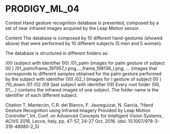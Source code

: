 # PRODIGY_ML_04
Context
Hand gesture recognition database is presented, composed by a set of near infrared images acquired by the Leap Motion sensor.

Content
The database is composed by 10 different hand-gestures (showed above) that were performed by 10 different subjects (5 men and 5 women).

The database is structured in different folders as:

/00 (subject with identifier 00)
/01_palm (images for palm gesture of subject 00 )
/01_palm/frame_197957_r.png,…,frame_198136_l.png, … (images that corresponds to different samples obtained for the palm gesture performed by the subject with identifier 00)
/02_l (images for l gesture of subject 00 )
/10_down
/01
/02
/09 (last subject with identifier 09)
Every root folder (00, 01,…) contains the infrared images of one subject. The folder name is the identifier of each different subject.

Citation
T. Mantecón, C.R. del Blanco, F. Jaureguizar, N. García, “Hand Gesture Recognition using Infrared Imagery Provided by Leap Motion Controller”, Int. Conf. on Advanced Concepts for Intelligent Vision Systems, ACIVS 2016, Lecce, Italy, pp. 47-57, 24-27 Oct. 2016. (doi: 10.1007/978-3-319-48680-2_5)

